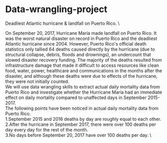 # Data-wrangling-project

Deadliest Atlantic hurricane & landfall on Puerto Rico. \

On September 20, 2017, Hurricane María made landfall on Puerto Rico. It was the worst natural disaster on record in Puerto Rico and the deadliest Atlantic hurricane since 2004. However, Puerto Rico's official death statistics only tallied 64 deaths caused directly by the hurricane (due to structural collapse, debris, floods and drownings), an undercount that slowed disaster recovery funding. The majority of the deaths resulted from infrastructure damage that made it difficult to access resources like clean food, water, power, healthcare and communications in the months after the disaster, and although these deaths were due to effects of the hurricane, they were not initially counted.\
We will use data wrangling skills to extract actual daily mortality data from Puerto Rico and investigate whether the Hurricane María had an immediate effect on daily mortality compared to unaffected days in September 2015-2017.\
The following points have been noticed in actual daily mortality data from Puerto Rico.\
  1.September 2015 and 2016 deaths by day are roughly equal to each other.\
  2.After the hurricane in September 2017, there were over 100 deaths per day every day for the rest of the month.\
  3.No days before September 20, 2017 have over 100 deaths per day.  \
